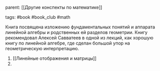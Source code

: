 parent: [[Другие конспекты по математике]]

tags: #book #book_club #math 

Книга посвящена изложению фундаментальных понятий и аппарата линейной алгебры и родственных ей разделов геометрии. Книгу рекомендовал Алексей Савватеев в одной из лекций, как хорошую книгу по линейной алгебре, где сделан большой упор на геометрическую интерпретацию.

1. [[Линейные отображения и матрицы]]
2. 